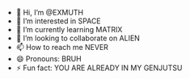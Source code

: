 - 👋 Hi, I’m @EXMUTH
- 👀 I’m interested in SPACE
- 🌱 I’m currently learning MATRIX
- 💞️ I’m looking to collaborate on ALIEN
- 📫 How to reach me NEVER
- 😄 Pronouns: BRUH 
- ⚡ Fun fact: YOU ARE ALREADY IN MY GENJUTSU

<!---
EXMUTH/EXMUTH is a ✨ special ✨ repository because its `README.md` (this file) appears on your GitHub profile.
You can click the Preview link to take a look at your changes.
--->

